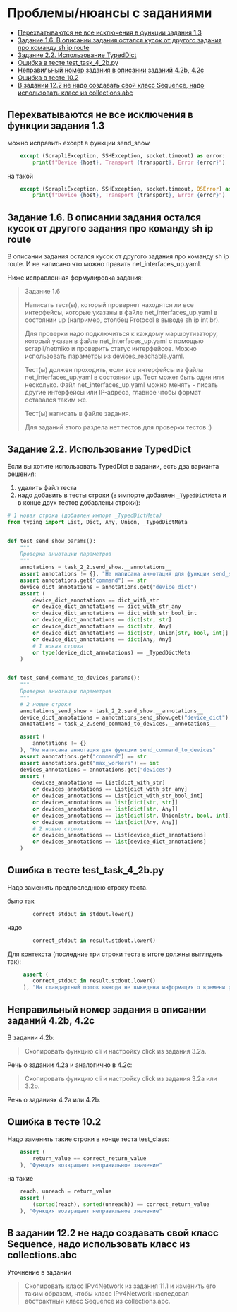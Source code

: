# Проблемы/нюансы с заданиями

* [Перехватываются не все исключения в функции задания 1.3](https://github.com/pyneng/advpyneng-online-3-sep-dec-2021/blob/main/known_task_issues.md#%D0%BF%D0%B5%D1%80%D0%B5%D1%85%D0%B2%D0%B0%D1%82%D1%8B%D0%B2%D0%B0%D1%8E%D1%82%D1%81%D1%8F-%D0%BD%D0%B5-%D0%B2%D1%81%D0%B5-%D0%B8%D1%81%D0%BA%D0%BB%D1%8E%D1%87%D0%B5%D0%BD%D0%B8%D1%8F-%D0%B2-%D1%84%D1%83%D0%BD%D0%BA%D1%86%D0%B8%D0%B8-%D0%B7%D0%B0%D0%B4%D0%B0%D0%BD%D0%B8%D1%8F-13)
* [Задание 1.6. В описании задания остался кусок от другого задания про команду sh ip route](https://github.com/pyneng/advpyneng-online-3-sep-dec-2021/blob/main/known_task_issues.md#%D0%B7%D0%B0%D0%B4%D0%B0%D0%BD%D0%B8%D0%B5-16)
* [Задание 2.2. Использование TypedDict](https://github.com/pyneng/advpyneng-online-3-sep-dec-2021/blob/main/known_task_issues.md#%D0%B7%D0%B0%D0%B4%D0%B0%D0%BD%D0%B8%D0%B5-22-%D0%B8%D1%81%D0%BF%D0%BE%D0%BB%D1%8C%D0%B7%D0%BE%D0%B2%D0%B0%D0%BD%D0%B8%D0%B5-typeddict)
* [Ошибка в тесте test_task_4_2b.py](https://github.com/pyneng/advpyneng-online-3-sep-dec-2021/blob/main/known_task_issues.md#%D0%BE%D1%88%D0%B8%D0%B1%D0%BA%D0%B0-%D0%B2-%D1%82%D0%B5%D1%81%D1%82%D0%B5-test_task_4_2bpy)
* [Неправильный номер задания в описании заданий 4.2b, 4.2c](https://github.com/pyneng/advpyneng-online-3-sep-dec-2021/blob/main/known_task_issues.md#%D0%BD%D0%B5%D0%BF%D1%80%D0%B0%D0%B2%D0%B8%D0%BB%D1%8C%D0%BD%D1%8B%D0%B9-%D0%BD%D0%BE%D0%BC%D0%B5%D1%80-%D0%B7%D0%B0%D0%B4%D0%B0%D0%BD%D0%B8%D1%8F-%D0%B2-%D0%BE%D0%BF%D0%B8%D1%81%D0%B0%D0%BD%D0%B8%D0%B8-%D0%B7%D0%B0%D0%B4%D0%B0%D0%BD%D0%B8%D0%B9-42b-42c)
* [Ошибка в тесте 10.2](https://github.com/pyneng/advpyneng-online-3-sep-dec-2021/blob/main/known_task_issues.md#%D0%BE%D1%88%D0%B8%D0%B1%D0%BA%D0%B0-%D0%B2-%D1%82%D0%B5%D1%81%D1%82%D0%B5-102)
* [В задании 12.2 не надо создавать свой класс Sequence, надо использовать класс из collections.abc](https://github.com/pyneng/advpyneng-online-3-sep-dec-2021/blob/main/known_task_issues.md#%D0%B2-%D0%B7%D0%B0%D0%B4%D0%B0%D0%BD%D0%B8%D0%B8-122-%D0%BD%D0%B5-%D0%BD%D0%B0%D0%B4%D0%BE-%D1%81%D0%BE%D0%B7%D0%B4%D0%B0%D0%B2%D0%B0%D1%82%D1%8C-%D1%81%D0%B2%D0%BE%D0%B9-%D0%BA%D0%BB%D0%B0%D1%81%D1%81-sequence-%D0%BD%D0%B0%D0%B4%D0%BE-%D0%B8%D1%81%D0%BF%D0%BE%D0%BB%D1%8C%D0%B7%D0%BE%D0%B2%D0%B0%D1%82%D1%8C-%D0%BA%D0%BB%D0%B0%D1%81%D1%81-%D0%B8%D0%B7-collectionsabc)

## Перехватываются не все исключения в функции задания 1.3

можно исправить except в функции send_show
```python
    except (ScrapliException, SSHException, socket.timeout) as error:
        print(f"Device {host}, Transport {transport}, Error {error}")
```

на такой
```python
    except (ScrapliException, SSHException, socket.timeout, OSError) as error:
        print(f"Device {host}, Transport {transport}, Error {error}")
```

## Задание 1.6. В описании задания остался кусок от другого задания про команду sh ip route

В описании задания остался кусок от другого задания про команду sh ip route.
И не написано что можно править net_interfaces_up.yaml.

Ниже исправленная формулировка задания:

> Задание 1.6
> 
> Написать тест(ы), который проверяет находятся ли все интерфейсы, которые
> указаны в файле net_interfaces_up.yaml в состоянии up (например, столбец
> Protocol в выводе sh ip int br).
> 
> Для проверки надо подключиться к каждому маршрутизатору, который указан в файле
> net_interfaces_up.yaml с помощью scrapli/netmiko и проверить статус интерфейсов.
> Можно использовать параметры из devices_reachable.yaml.
> 
> Тест(ы) должен проходить, если все интерфейсы из файла net_interfaces_up.yaml
> в состоянии up. Тест может быть один или несколько. Файл net_interfaces_up.yaml
> можно менять - писать другие интерфейсы или IP-адреса, главное чтобы формат оставался таким же.
> 
> Тест(ы) написать в файле задания.
> 
> Для заданий этого раздела нет тестов для проверки тестов :)



## Задание 2.2. Использование TypedDict

Если вы хотите использовать TypedDict в задании, есть два варианта решения:

1. удалить файл теста
2. надо добавить в тесты строки (в импорте добавлен ``_TypedDictMeta`` и в конце двух тестов добавлены строки):

```python
# 1 новая строка (добавлен импорт _TypedDictMeta)
from typing import List, Dict, Any, Union, _TypedDictMeta


def test_send_show_params():
    """
    Проверка аннотации параметров
    """
    annotations = task_2_2.send_show.__annotations__
    assert annotations != {}, "Не написана аннотация для функции send_show"
    assert annotations.get("command") == str
    device_dict_annotations = annotations.get("device_dict")
    assert (
        device_dict_annotations == dict_with_str
        or device_dict_annotations == dict_with_str_any
        or device_dict_annotations == dict_with_str_bool_int
        or device_dict_annotations == dict[str, str]
        or device_dict_annotations == dict[str, Any]
        or device_dict_annotations == dict[str, Union[str, bool, int]]
        or device_dict_annotations == dict[Any, Any]
        # 1 новая строка
        or type(device_dict_annotations) == _TypedDictMeta
    )


def test_send_command_to_devices_params():
    """
    Проверка аннотации параметров
    """
    # 2 новые строки
    annotations_send_show = task_2_2.send_show.__annotations__
    device_dict_annotations = annotations_send_show.get("device_dict")
    annotations = task_2_2.send_command_to_devices.__annotations__

    assert (
        annotations != {}
    ), "Не написана аннотация для функции send_command_to_devices"
    assert annotations.get("command") == str
    assert annotations.get("max_workers") == int
    devices_annotations = annotations.get("devices")
    assert (
        devices_annotations == List[dict_with_str]
        or devices_annotations == List[dict_with_str_any]
        or devices_annotations == List[dict_with_str_bool_int]
        or devices_annotations == list[dict[str, str]]
        or devices_annotations == list[dict[str, Any]]
        or devices_annotations == list[dict[str, Union[str, bool, int]]]
        or devices_annotations == list[dict[Any, Any]]
        # 2 новые строки
        or devices_annotations == List[device_dict_annotations]
        or devices_annotations == list[device_dict_annotations]
    )
```

## Ошибка в тесте test_task_4_2b.py

Надо заменить предпоследнюю строку теста.

было так
```python
        correct_stdout in stdout.lower()
```

надо
```python
        correct_stdout in result.stdout.lower()
```

Для контекста (последние три строки теста в итоге должны выглядеть так):
```python
     assert (
        correct_stdout in result.stdout.lower()
     ), "На стандартный поток вывода не выведена информация о времени работы скрипта"
```

## Неправильный номер задания в описании заданий 4.2b, 4.2c

В задании 4.2b:

> Скопировать функцию cli и настройку click из задания 3.2a.

Речь о задании 4.2a и аналогично в 4.2c:

> Скопировать функцию cli и настройку click из задания 3.2a или 3.2b.

Речь о заданиях 4.2a или 4.2b.


## Ошибка в тесте 10.2

Надо заменить такие строки в конце теста test_class:
```python
    assert (
        return_value == correct_return_value
    ), "Функция возвращает неправильное значение"
```

на такие
```python
    reach, unreach = return_value
    assert (
        (sorted(reach), sorted(unreach)) == correct_return_value
    ), "Функция возвращает неправильное значение"

```


## В задании 12.2 не надо создавать свой класс Sequence, надо использовать класс из collections.abc

Уточнение в задании

> Скопировать класс IPv4Network из задания 11.1 и изменить его таким образом, чтобы класс IPv4Network наследовал абстрактный класс Sequence из collections.abc.

